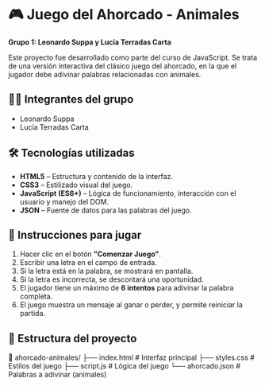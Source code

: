 # 🎮 Juego del Ahorcado - Animales  
**Grupo 1: Leonardo Suppa y Lucía Terradas Carta**

Este proyecto fue desarrollado como parte del curso de JavaScript. Se trata de una versión interactiva del clásico juego del ahorcado, en la que el jugador debe adivinar palabras relacionadas con animales.

## 🧑‍💻 Integrantes del grupo

- Leonardo Suppa
- Lucía Terradas Carta

## 🛠️ Tecnologías utilizadas

- **HTML5** – Estructura y contenido de la interfaz.
- **CSS3** – Estilizado visual del juego.
- **JavaScript (ES6+)** – Lógica de funcionamiento, interacción con el usuario y manejo del DOM.
- **JSON** – Fuente de datos para las palabras del juego.

## 🚀 Instrucciones para jugar

1. Hacer clic en el botón **"Comenzar Juego"**.
2. Escribir una letra en el campo de entrada.
3. Si la letra está en la palabra, se mostrará en pantalla.
4. Si la letra es incorrecta, se descontará una oportunidad.
5. El jugador tiene un máximo de **6 intentos** para adivinar la palabra completa.
6. El juego muestra un mensaje al ganar o perder, y permite reiniciar la partida.

## 📂 Estructura del proyecto

📁 ahorcado-animales/
├── index.html # Interfaz principal
├── styles.css # Estilos del juego
├── script.js # Lógica del juego
└── ahorcado.json # Palabras a adivinar (animales)
